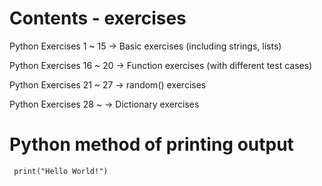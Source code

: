 # Contents - exercises

Python Exercises 1 ~ 15 -> Basic exercises (including strings, lists)

Python Exercises 16 ~ 20 -> Function exercises (with different test cases)

Python Exercises 21 ~ 27 -> random() exercises

Python Exercises 28 ~ -> Dictionary exercises




# Python method of printing output

     print("Hello World!") 
